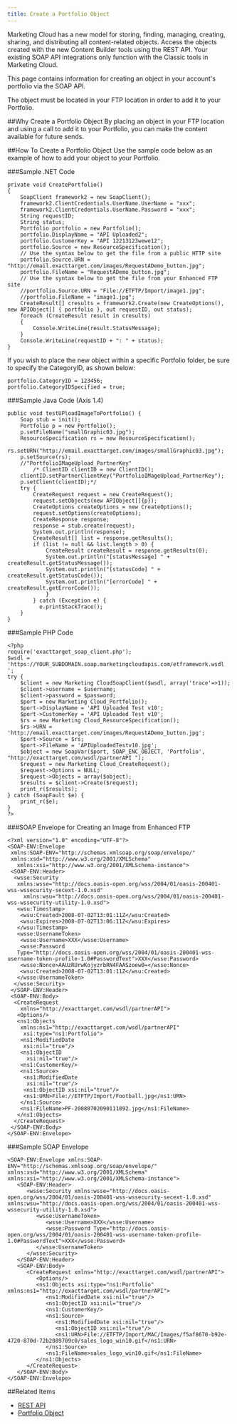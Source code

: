```yaml
---
title: Create a Portfolio Object
---
```


<div class="alert">Marketing Cloud has a new model for storing, finding, managing, creating, sharing, and distributing all content-related objects. Access the objects created with the new Content Builder tools using the REST API. Your existing SOAP API integrations only function with the Classic tools in Marketing Cloud.</div>

This page contains information  for creating an object in your account's portfolio via the SOAP API.

<div class="alert"> The object must be located in your FTP location in order to add it to your Portfolio.</div>

##Why Create a Portfolio Object
By placing an object in your FTP location and using a call to add it to your Portfolio, you can make the content available for future sends.

##How To Create a Portfolio Object
Use the sample code below as an example of how to add your object to your Portfolio.

###Sample .NET Code
```
private void CreatePortfolio()
{
    SoapClient framework2 = new SoapClient();
    framework2.ClientCredentials.UserName.UserName = "xxx";
    framework2.ClientCredentials.UserName.Password = "xxx";
    String requestID;
    String status;
    Portfolio portfolio = new Portfolio();
    portfolio.DisplayName = "API Uploaded2";
    portfolio.CustomerKey = "API 12213123wewe12";
    portfolio.Source = new ResourceSpecification();
    // Use the syntax below to get the file from a public HTTP site
    portfolio.Source.URN = "http://email.exacttarget.com/images/RequestADemo_button.jpg";
    portfolio.FileName = "RequestADemo_button.jpg";
    // Use the syntax below to get the file from your Enhanced FTP site 
    //portfolio.Source.URN = "File://ETFTP/Import/image1.jpg";
    //portfolio.FileName = "image1.jpg";
    CreateResult[] cresults = framework2.Create(new CreateOptions(), new APIObject[] { portfolio }, out requestID, out status);
    foreach (CreateResult result in cresults)
    {
        Console.WriteLine(result.StatusMessage);
    }
    Console.WriteLine(requestID + ": " + status);
}
```
If you wish to place the new object within a specific Portfolio folder, be sure to specify the CategoryID, as shown below:
```
portfolio.CategoryID = 123456;
portfolio.CategoryIDSpecified = true;
```
###Sample Java Code (Axis 1.4)
```
public void testUPloadImageToPortfolio() {
    Soap stub = init();
    Portfolio p = new Portfolio();
    p.setFileName("smallGraphic03.jpg");
    ResourceSpecification rs = new ResourceSpecification();
    rs.setURN("http://email.exacttarget.com/images/smallGraphic03.jpg");
    p.setSource(rs);
    //"PortfolioIMageUpload_PartnerKey"
        /* ClientID clientID = new ClientID();
    clientID.setPartnerClientKey("PortfolioIMageUpload_PartnerKey");
    p.setClient(clientID);*/
    try {
        CreateRequest request = new CreateRequest();
        request.setObjects(new APIObject[]{p});
        CreateOptions createOptions = new CreateOptions();
        request.setOptions(createOptions);
        CreateResponse response;
        response = stub.create(request);
        System.out.println(response);
        CreateResult[] list = response.getResults();
        if (list != null && list.length > 0) {
            CreateResult createResult = response.getResults(0);
            System.out.println("[statusMessage] " + createResult.getStatusMessage());
            System.out.println("[statusCode] " + createResult.getStatusCode());
            System.out.println("[errorCode] " + createResult.getErrorCode());
            }
        } catch (Exception e) {
          e.printStackTrace();
    }
}
```
###Sample PHP Code
```
<?php 
require('exacttarget_soap_client.php');
$wsdl = 'https://YOUR_SUBDOMAIN.soap.marketingcloudapis.com/etframework.wsdl ';
try	{
	$client = new Marketing CloudSoapClient($wsdl, array('trace'=>1));
	$client->username = $username;
	$client->password = $password;
	$port = new Marketing Cloud_Portfolio();
	$port->DisplayName = 'API Uploaded Test v10';
	$port->CustomerKey = 'API Uploaded Test v10';
	$rs = new Marketing Cloud_ResourceSpecification();	
	$rs->URN = 'http://email.exacttarget.com/images/RequestADemo_button.jpg';
	$port->Source = $rs;
	$port->FileName = 'APIUploadedTestv10.jpg';
	$object = new SoapVar($port, SOAP_ENC_OBJECT, 'Portfolio', "http://exacttarget.com/wsdl/partnerAPI ");
	$request = new Marketing Cloud_CreateRequest();
	$request->Options = NULL;
	$request->Objects = array($object);
	$results = $client->Create($request);
	print_r($results);
} catch (SoapFault $e) {
	print_r($e);
}
?>
```
###SOAP Envelope for Creating an Image from Enhanced FTP
```
<?xml version="1.0" encoding="UTF-8"?>
<SOAP-ENV:Envelope
 xmlns:SOAP-ENV="http://schemas.xmlsoap.org/soap/envelope/"
 xmlns:xsd="http://www.w3.org/2001/XMLSchema"
   xmlns:xsi="http://www.w3.org/2001/XMLSchema-instance">
 <SOAP-ENV:Header>
  <wsse:Security
   xmlns:wsse="http://docs.oasis-open.org/wss/2004/01/oasis-200401-wss-wssecurity-secext-1.0.xsd"
     xmlns:wsu="http://docs.oasis-open.org/wss/2004/01/oasis-200401-wss-wssecurity-utility-1.0.xsd">
   <wsu:Timestamp>
    <wsu:Created>2008-07-02T13:01:11Z</wsu:Created>
    <wsu:Expires>2008-07-02T13:06:11Z</wsu:Expires>
   </wsu:Timestamp>
   <wsse:UsernameToken>
    <wsse:Username>XXX</wsse:Username>
    <wsse:Password
   Type="http://docs.oasis-open.org/wss/2004/01/oasis-200401-wss-username-token-profile-1.0#PasswordText">XXX</wsse:Password>
    <wsse:Nonce>AAUzRUrwKojyzrbRN4FAASzoew0=</wsse:Nonce>
    <wsu:Created>2008-07-02T13:01:11Z</wsu:Created>
   </wsse:UsernameToken>
  </wsse:Security>
 </SOAP-ENV:Header>
 <SOAP-ENV:Body>
  <CreateRequest
    xmlns="http://exacttarget.com/wsdl/partnerAPI">
   <Options/>
   <ns1:Objects
    xmlns:ns1="http://exacttarget.com/wsdl/partnerAPI"
     xsi:type="ns1:Portfolio">
    <ns1:ModifiedDate
     xsi:nil="true"/>
    <ns1:ObjectID
      xsi:nil="true"/>
    <ns1:CustomerKey/>
    <ns1:Source>
     <ns1:ModifiedDate
      xsi:nil="true"/>
     <ns1:ObjectID xsi:nil="true"/>
     <ns1:URN>File://ETFTP/Import/Football.jpg</ns1:URN>
    </ns1:Source>
    <ns1:FileName>PF-20080702090111892.jpg</ns1:FileName>
   </ns1:Objects>
  </CreateRequest>
 </SOAP-ENV:Body>
</SOAP-ENV:Envelope>
```
###Sample SOAP Envelope
```
<SOAP-ENV:Envelope xmlns:SOAP-ENV="http://schemas.xmlsoap.org/soap/envelope/" xmlns:xsd="http://www.w3.org/2001/XMLSchema" xmlns:xsi="http://www.w3.org/2001/XMLSchema-instance">
   <SOAP-ENV:Header>
      <wsse:Security xmlns:wsse="http://docs.oasis-open.org/wss/2004/01/oasis-200401-wss-wssecurity-secext-1.0.xsd" xmlns:wsu="http://docs.oasis-open.org/wss/2004/01/oasis-200401-wss-wssecurity-utility-1.0.xsd">
         <wsse:UsernameToken>
            <wsse:Username>XXX</wsse:Username>
            <wsse:Password Type="http://docs.oasis-open.org/wss/2004/01/oasis-200401-wss-username-token-profile-1.0#PasswordText">XXX</wsse:Password>
         </wsse:UsernameToken>
      </wsse:Security>
   </SOAP-ENV:Header>
   <SOAP-ENV:Body>
      <CreateRequest xmlns="http://exacttarget.com/wsdl/partnerAPI">
         <Options/>
         <ns1:Objects xsi:type="ns1:Portfolio" xmlns:ns1="http://exacttarget.com/wsdl/partnerAPI">
            <ns1:ModifiedDate xsi:nil="true"/>
            <ns1:ObjectID xsi:nil="true"/>
            <ns1:CustomerKey/>
            <ns1:Source>
               <ns1:ModifiedDate xsi:nil="true"/>
               <ns1:ObjectID xsi:nil="true"/>
               <ns1:URN>File://ETFTP/Import/MAC/Images/f5af8670-b92e-4720-870d-72b2089709c0/sales_logo_win10.gif</ns1:URN>
            </ns1:Source>
            <ns1:FileName>sales_logo_win10.gif</ns1:FileName>
         </ns1:Objects>
      </CreateRequest>
   </SOAP-ENV:Body>
</SOAP-ENV:Envelope>
```
##Related Items
* [REST API](https://developer.salesforce.com/docs/atlas.en-us.mc-apis.meta/mc-apis/content-api.htm)
* [Portfolio Object](portfolio.htm)